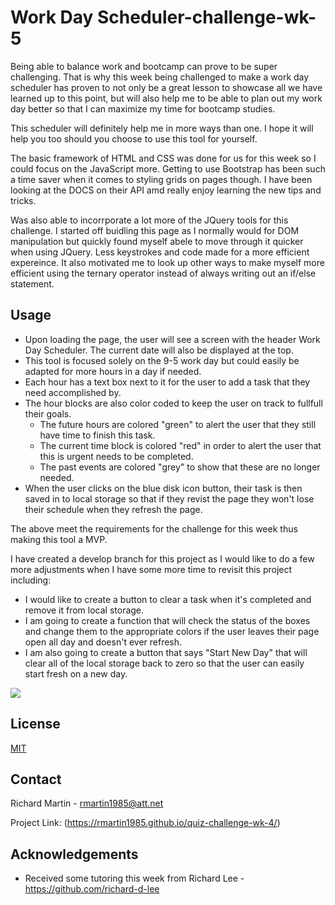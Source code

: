 # Work Day Scheduler-challenge-wk-5

Being able to balance work and bootcamp can prove to be super challenging. That is why this week being challenged to make a work day scheduler has proven to not only be a great lesson to showcase all we have learned up to this point, but will also help me to be able to plan out my work day better so that I can maximize my time for bootcamp studies. 

This scheduler will definitely help me in more ways than one. I hope it will help you too should you choose to use this tool for yourself.  

The basic framework of HTML and CSS was done for us for this week so I could focus on the JavaScript more. Getting to use Bootstrap has been such a time saver when it comes to styling grids on pages though. I have been looking at the DOCS on their API amd really enjoy learning the new tips and tricks.  

Was also able to incorrporate a lot more of the JQuery tools for this challenge. I started off buidling this page as I normally would for DOM manipulation but quickly found myself abele to move through it quicker when using JQuery. Less keystrokes and code made for a more efficient expereince. It also motivated me to look up other ways to make myself more efficient using the ternary operator instead of always writing out an if/else statement. 

## Usage

* Upon loading the page, the user will see a screen with the header Work Day Scheduler. The current date will also be displayed at the top. 
* This tool is focused solely on the 9-5 work day but could easily be adapted for more hours in a day if needed.  
* Each hour has a text box next to it for the user to add a task that they need accomplished by. 
* The hour blocks are also color coded to keep the user on track to fullfull their goals. 
    * The future hours are colored "green" to alert the user that they still have time to finish this task.
    * The current time block is colored "red" in order to alert the user that this is urgent needs to be completed. 
    * The past events are colored "grey" to show that these are no longer needed. 
* When the user clicks on the blue disk icon button, their task is then saved in to local storage so that if they revist the page they won't lose their schedule when they refresh the page. 

The above meet the requirements for the challenge for this week thus making this tool a MVP. 

I have created a develop branch for this project as I would like to do a few more adjustments when I have some more time to revisit this project including:
* I would like to create a button to clear a task when it's completed and remove it from local storage.
* I am going to create a function that will check the status of the boxes and change them to the appropriate colors if the user leaves their page open all day and doesn't ever refresh.  
* I am also going to create a button that says "Start New Day" that will clear all of the local storage back to zero so that the user can easily start fresh on a new day. 

<img src="https://media.giphy.com/media/tHPvCSJHfRn5ItnA4n/giphy.gif?cid=790b761197f9f3ccfe39d1c249ed13c0bd290c161c7b7c48&rid=giphy.gif&ct=g">

## License
[MIT](https://choosealicense.com/licenses/mit/)

## Contact

Richard Martin - rmartin1985@att.net

Project Link: (https://rmartin1985.github.io/quiz-challenge-wk-4/)

## Acknowledgements 

* Received some tutoring this week from Richard Lee - https://github.com/richard-d-lee
